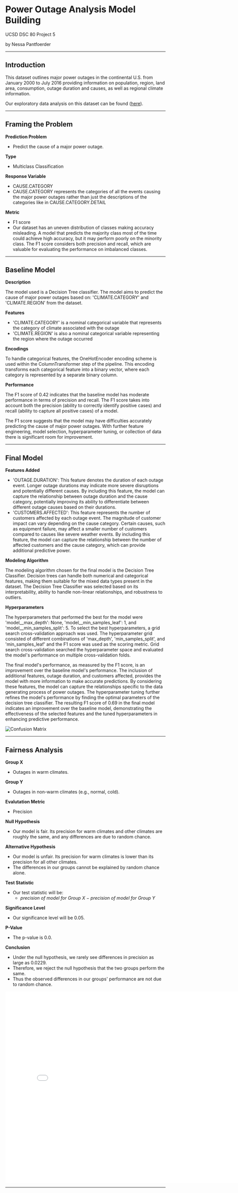 # Power Outage Analysis Model Building
UCSD DSC 80 Project 5

by Nessa Pantfoerder

---

## Introduction

This dataset outlines major power outages in the continental U.S. from January 2000 to July 2016 providing information on population, region, land area, consumption, outage duration and causes, as well as regional climate information.

Our exploratory data analysis on this dataset can be found ([here](https://nessapantfoerder.github.io/power_outage_analysis/)).

---

## Framing the Problem

**Prediction Problem**
- Predict the cause of a major power outage.

**Type**
- Multiclass Classification

**Response Variable**
- CAUSE.CATEGORY
- CAUSE.CATEGORY represents the categories of all the events causing the major power outages rather than just the descriptions of the categories like in CAUSE.CATEGORY.DETAIL

**Metric**
- F1 score
- Our dataset has an uneven distribution of classes making accuracy misleading. A model that predicts the majority class most of the time could achieve high accuracy, but it may perform poorly on the minority class. The F1 score considers both precision and recall, which are valuable for evaluating the performance on imbalanced classes.

---

## Baseline Model

**Description**

The model used is a Decision Tree classifier. The model aims to predict the cause of major power outages based on: 'CLIMATE.CATEGORY' and 'CLIMATE.REGION' from the dataset.

**Features**
- 'CLIMATE.CATEGORY' is a nominal categorical variable that represents the category of climate associated with the outage
- 'CLIMATE.REGION' is also a nominal categorical variable representing the region where the outage occurred

**Encodings**

To handle categorical features, the OneHotEncoder encoding scheme is used within the ColumnTransformer step of the pipeline. This encoding transforms each categorical feature into a binary vector, where each category is represented by a separate binary column.

**Performance**

The F1 score of 0.42 indicates that the baseline model has moderate performance in terms of precision and recall. The F1 score takes into account both the precision (ability to correctly identify positive cases) and recall (ability to capture all positive cases) of a model. 

The F1 score suggests that the model may have difficulties accurately predicting the cause of major power outages. With further feature engineering, model selection, hyperparameter tuning, or collection of data there is significant room for improvement.

---

## Final Model

**Features Added**
- 'OUTAGE.DURATION': This feature denotes the duration of each outage event. Longer outage durations may indicate more severe disruptions and potentially different causes. By including this feature, the model can capture the relationship between outage duration and the cause category, potentially improving its ability to differentiate between different outage causes based on their durations.
- 'CUSTOMERS.AFFECTED': This feature represents the number of customers affected by each outage event. The magnitude of customer impact can vary depending on the cause category. Certain causes, such as equipment failure, may affect a smaller number of customers compared to  causes like severe weather events. By including this feature, the model can capture the relationship between the number of affected customers and the cause category, which can provide additional predictive power.

**Modeling Algorithm**

The modeling algorithm chosen for the final model is the Decision Tree Classifier. Decision trees can handle both numerical and categorical features, making them suitable for the mixed data types present in the dataset. The Decision Tree Classifier was selected based on its interpretability, ability to handle non-linear relationships, and robustness to outliers.

**Hyperparameters**

The hyperparameters that performed the best for the model were 'model__max_depth': None, 'model__min_samples_leaf': 1, and 'model__min_samples_split': 5. To select the best hyperparameters, a grid search cross-validation approach was used. The hyperparameter grid consisted of different combinations of 'max_depth', 'min_samples_split', and 'min_samples_leaf' and the F1 score was used as the scoring metric. Grid search cross-validation searched the hyperparameter space and evaluated the model's performance on multiple cross-validation folds.

The final model's performance, as measured by the F1 score, is an improvement over the baseline model's performance. The inclusion of additional features, outage duration, and customers affected, provides the model with more information to make accurate predictions. By considering these features, the model can capture the relationships specific to the data generating process of power outages. The hyperparameter tuning further refines the model's performance by finding the optimal parameters of the decision tree classifier. The resulting F1 score of 0.69 in the final model indicates an improvement over the baseline model, demonstrating the effectiveness of the selected features and the tuned hyperparameters in enhancing predictive performance.

![Confusion Matrix](confustion-matrix.png)

---

## Fairness Analysis

**Group X**
- Outages in warm climates.

**Group Y**
- Outages in non-warm climates (e.g., normal, cold).

**Evalutation Metric** 
- Precision

**Null Hypothesis**
- Our model is fair. Its precision for warm climates and other climates are roughly the same, and any differences are due to random chance.

**Alternative Hypothesis**
- Our model is unfair. Its precision for warm climates is lower than its precision for all other climates.
- The differences in our groups cannot be explained by random chance alone.

**Test Statistic**
- Our test statistic will be:
    - *precision of model for Group X* − *precision of model for Group Y*

**Significance Level**
- Our significance level will be 0.05.

**P-Value**
- The p-value is 0.0.

**Conclusion**
- Under the null hypothesis, we rarely see differences in precision as large as 0.0229. 
- Therefore, we reject the null hypothesis that the two groups perform the same. 
- Thus the observed differences in our groups' performance are not due to random chance.

<iframe src="fairness-analysis.html" width=800 height=600 frameBorder=0></iframe>

---
